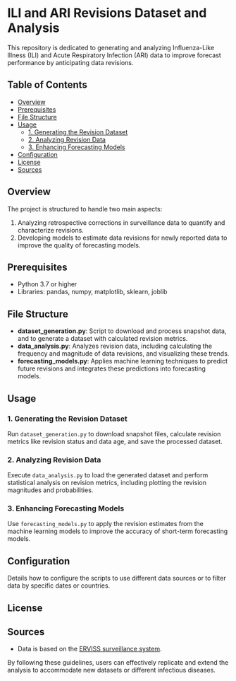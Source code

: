 # ILI and ARI Revisions Dataset and Analysis

This repository is dedicated to generating and analyzing Influenza-Like Illness (ILI) and Acute Respiratory Infection (ARI) data to improve forecast performance by anticipating data revisions.

## Table of Contents

- [Overview](#overview)
- [Prerequisites](#prerequisites)
- [File Structure](#file-structure)
- [Usage](#usage)
  - [1. Generating the Revision Dataset](#1-generating-the-revision-dataset)
  - [2. Analyzing Revision Data](#2-analyzing-revision-data)
  - [3. Enhancing Forecasting Models](#3-enhancing-forecasting-models)
- [Configuration](#configuration)
- [License](#license)
- [Sources](#sources)

## Overview

The project is structured to handle two main aspects:
1. Analyzing retrospective corrections in surveillance data to quantify and characterize revisions.
2. Developing models to estimate data revisions for newly reported data to improve the quality of forecasting models.

## Prerequisites

- Python 3.7 or higher
- Libraries: pandas, numpy, matplotlib, sklearn, joblib

## File Structure

- **dataset_generation.py**: Script to download and process snapshot data, and to generate a dataset with calculated revision metrics.
- **data_analysis.py**: Analyzes revision data, including calculating the frequency and magnitude of data revisions, and visualizing these trends.
- **forecasting_models.py**: Applies machine learning techniques to predict future revisions and integrates these predictions into forecasting models.

## Usage

### 1. Generating the Revision Dataset

Run `dataset_generation.py` to download snapshot files, calculate revision metrics like revision status and data age, and save the processed dataset.

### 2. Analyzing Revision Data

Execute `data_analysis.py` to load the generated dataset and perform statistical analysis on revision metrics, including plotting the revision magnitudes and probabilities.

### 3. Enhancing Forecasting Models

Use `forecasting_models.py` to apply the revision estimates from the machine learning models to improve the accuracy of short-term forecasting models.

## Configuration

Details how to configure the scripts to use different data sources or to filter data by specific dates or countries.

## License


## Sources

- Data is based on the [ERVISS surveillance system](https://erviss.org/).

By following these guidelines, users can effectively replicate and extend the analysis to accommodate new datasets or different infectious diseases.
